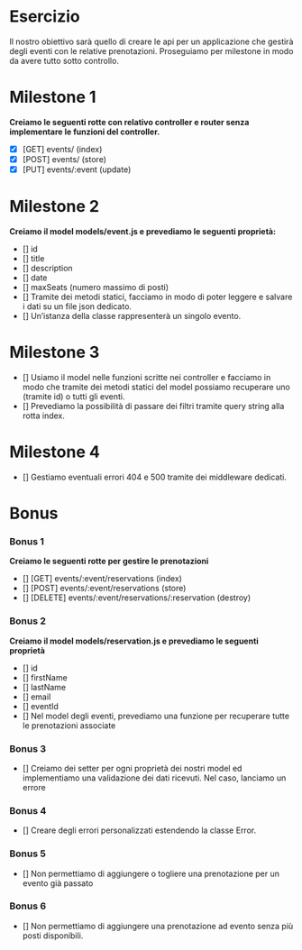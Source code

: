 # Esercizio
Il nostro obiettivo sarà quello di creare le api per un applicazione che gestirà degli eventi con le relative prenotazioni. Proseguiamo per milestone in modo da avere tutto sotto controllo.
 
#  Milestone 1
**Creiamo le seguenti rotte con relativo controller e router senza implementare le funzioni del controller.**
- [x] [GET] events/ (index)
- [x] [POST] events/ (store)
- [x] [PUT] events/:event (update)

# Milestone 2
**Creiamo il model models/event.js e prevediamo le seguenti proprietà:**
- [] id
- [] title
- [] description
- [] date
- [] maxSeats (numero massimo di posti)
- [] Tramite dei metodi statici, facciamo in modo di poter leggere e salvare i dati su un file json dedicato.
- [] Un’istanza della classe rappresenterà un singolo evento.
# Milestone 3
- [] Usiamo il model nelle funzioni scritte nei controller e facciamo in modo che tramite dei metodi statici del model possiamo recuperare uno (tramite id) o tutti gli eventi.
- [] Prevediamo la possibilità di passare dei filtri tramite query string alla rotta index.

# Milestone 4
- [] Gestiamo eventuali errori 404 e 500 tramite dei middleware dedicati.

# Bonus
### Bonus 1
**Creiamo le seguenti rotte per gestire le prenotazioni**
- [] [GET] events/:event/reservations (index)
- [] [POST] events/:event/reservations (store)
- [] [DELETE] events/:event/reservations/:reservation (destroy)

### Bonus 2
**Creiamo il model models/reservation.js e prevediamo le seguenti proprietà**
- [] id
- [] firstName
- [] lastName
- [] email
- [] eventId
- []  Nel model degli eventi, prevediamo una funzione per recuperare tutte le prenotazioni associate

### Bonus 3
- []  Creiamo dei setter per ogni proprietà dei nostri model ed implementiamo una validazione dei dati ricevuti. Nel caso, lanciamo un errore

### Bonus 4
- []  Creare degli errori personalizzati estendendo la classe Error.

### Bonus 5
- []  Non permettiamo di aggiungere o togliere una prenotazione per un evento già passato

### Bonus 6
- []  Non permettiamo di aggiungere una prenotazione ad evento senza più posti disponibili.
